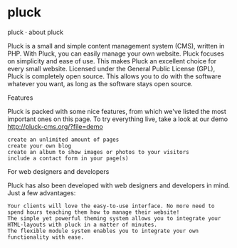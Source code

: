 pluck
=====

pluck · about pluck

Pluck is a small and simple content management system (CMS), written in PHP. With Pluck, you can easily manage your own website. Pluck focuses on simplicity and ease of use. This makes Pluck an excellent choice for every small website. Licensed under the General Public License (GPL), Pluck is completely open source. This allows you to do with the software whatever you want, as long as the software stays open source.

Features

Pluck is packed with some nice features, from which we've listed the most important ones on this page. To try everything live, take a look at our demo http://pluck-cms.org/?file=demo

    create an unlimited amount of pages
    create your own blog
    create an album to show images or photos to your visitors
    include a contact form in your page(s)

For web designers and developers

Pluck has also been developed with web designers and developers in mind. Just a few advantages:

    Your clients will love the easy-to-use interface. No more need to spend hours teaching them how to manage their website!
    The simple yet powerful theming system allows you to integrate your HTML-layouts with pluck in a matter of minutes.
    The flexible module system enables you to integrate your own functionality with ease.
